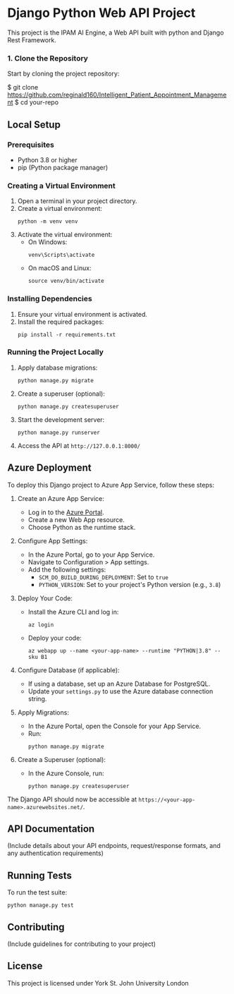 # Django Python Web API Project

This project is the IPAM AI Engine, a Web API built with python and Django Rest Framework.

### 1. Clone the Repository

Start by cloning the project repository:


$ git clone https://github.com/reginald160/Intelligent_Patient_Appointment_Management
$ cd your-repo

## Local Setup

### Prerequisites

- Python 3.8 or higher
- pip (Python package manager)

### Creating a Virtual Environment

1. Open a terminal in your project directory.
2. Create a virtual environment:
   ```
   python -m venv venv
   ```
3. Activate the virtual environment:
   - On Windows:
     ```
     venv\Scripts\activate
     ```
   - On macOS and Linux:
     ```
     source venv/bin/activate
     ```

### Installing Dependencies

1. Ensure your virtual environment is activated.
2. Install the required packages:
   ```
   pip install -r requirements.txt
   ```

### Running the Project Locally

1. Apply database migrations:
   ```
   python manage.py migrate
   ```
2. Create a superuser (optional):
   ```
   python manage.py createsuperuser
   ```
3. Start the development server:
   ```
   python manage.py runserver
   ```
4. Access the API at `http://127.0.0.1:8000/`

## Azure Deployment

To deploy this Django project to Azure App Service, follow these steps:

1. Create an Azure App Service:
   - Log in to the [Azure Portal](https://portal.azure.com/).
   - Create a new Web App resource.
   - Choose Python as the runtime stack.

2. Configure App Settings:
   - In the Azure Portal, go to your App Service.
   - Navigate to Configuration > App settings.
   - Add the following settings:
     - `SCM_DO_BUILD_DURING_DEPLOYMENT`: Set to `true`
     - `PYTHON_VERSION`: Set to your project's Python version (e.g., `3.8`)

3. Deploy Your Code:
   - Install the Azure CLI and log in:
     ```
     az login
     ```
   - Deploy your code:
     ```
     az webapp up --name <your-app-name> --runtime "PYTHON|3.8" --sku B1
     ```

4. Configure Database (if applicable):
   - If using a database, set up an Azure Database for PostgreSQL.
   - Update your `settings.py` to use the Azure database connection string.

5. Apply Migrations:
   - In the Azure Portal, open the Console for your App Service.
   - Run:
     ```
     python manage.py migrate
     ```

6. Create a Superuser (optional):
   - In the Azure Console, run:
     ```
     python manage.py createsuperuser
     ```

The Django API should now be accessible at `https://<your-app-name>.azurewebsites.net/`.

## API Documentation

(Include details about your API endpoints, request/response formats, and any authentication requirements)

## Running Tests

To run the test suite:

```
python manage.py test
```

## Contributing

(Include guidelines for contributing to your project)

## License

This project is licensed under York St. John University London
